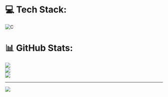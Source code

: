 
# 💻 Tech Stack:
![C](https://img.shields.io/badge/c-%2300599C.svg?style=for-the-badge&logo=c&logoColor=white)
# 📊 GitHub Stats:
![](https://github-readme-stats.vercel.app/api?username=subho2001&theme=dark&hide_border=false&include_all_commits=true&count_private=false)<br/>
![](https://github-readme-streak-stats.herokuapp.com/?user=subho2001&theme=dark&hide_border=false)<br/>
![](https://github-readme-stats.vercel.app/api/top-langs/?username=subho2001&theme=dark&hide_border=false&include_all_commits=true&count_private=false&layout=compact)

---
[![](https://visitcount.itsvg.in/api?id=subho2001&icon=0&color=0)](https://visitcount.itsvg.in)

<!-- Proudly created with GPRM ( https://gprm.itsvg.in ) -->
